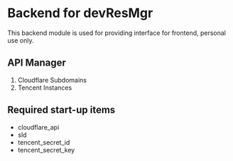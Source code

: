 # Backend for devResMgr

This backend module is used for providing interface for frontend, personal use only.

## API Manager
1. Cloudflare Subdomains
2. Tencent Instances

## Required start-up items
 * cloudflare_api 
 * sld
 * tencent_secret_id
 * tencent_secret_key